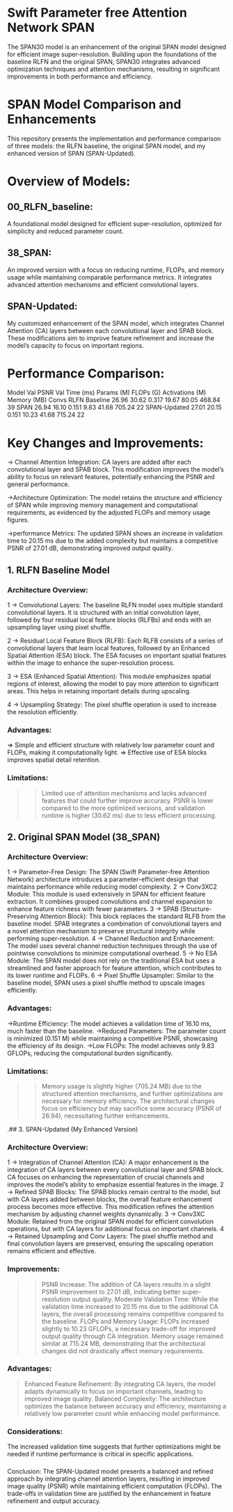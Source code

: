 # Swift Parameter free Attention Network SPAN
The SPAN30 model is an enhancement of the original SPAN model designed for efficient image super-resolution. Building upon the foundations of the baseline RLFN and the original SPAN, SPAN30 integrates advanced optimization techniques and attention mechanisms, resulting in significant improvements in both performance and efficiency.

# SPAN Model Comparison and Enhancements
This repository presents the implementation and performance comparison of three models: the RLFN baseline, the original SPAN model, and my enhanced version of SPAN (SPAN-Updated).

# Overview of Models:

## 00_RLFN_baseline: 
A foundational model designed for efficient super-resolution, optimized for simplicity and reduced parameter count.
## 38_SPAN: 
An improved version with a focus on reducing runtime, FLOPs, and memory usage while maintaining comparable performance metrics. It integrates advanced attention mechanisms and efficient convolutional layers.
## SPAN-Updated:
My customized enhancement of the SPAN model, which integrates Channel Attention (CA) layers between each convolutional layer and SPAB block. These modifications aim to improve feature refinement and increase the model’s capacity to focus on important regions.

# Performance Comparison:

Model              Val PSNR	      Val Time (ms)	      Params (M)	      FLOPs (G)	      Activations (M)	      Memory (MB)      	Convs
RLFN Baseline	     26.96	             30.62	        0.317	            19.67	              80.05	               468.84	         39
SPAN	             26.94	             16.10	        0.151            	9.83	              41.68                705.24	         22
SPAN-Updated	     27.01	             20.15	        0.151	            10.23              	41.68                715.24	         22

# Key Changes and Improvements:

-> Channel Attention Integration: CA layers are added after each convolutional layer and SPAB block. This modification improves the model’s ability to focus on relevant features, potentially enhancing the PSNR and general performance.

->Architecture Optimization: The model retains the structure and efficiency of SPAN while improving memory management and computational requirements, as evidenced by the adjusted FLOPs and memory usage figures.

->performance Metrics: The updated SPAN shows an increase in validation time to 20.15 ms due to the added complexity but maintains a competitive PSNR of 27.01 dB, demonstrating improved output quality.

## 1. RLFN Baseline Model
### Architecture Overview:

1 -> Convolutional Layers: The baseline RLFN model uses multiple standard convolutional layers. It is structured with an initial convolution layer, followed by four residual local feature blocks (RLFBs) and ends with an upsampling layer using pixel shuffle.

2 -> Residual Local Feature Block (RLFB): Each RLFB consists of a series of convolutional layers that learn local features, followed by an Enhanced Spatial Attention (ESA) block. The ESA focuses on important spatial features within the image to enhance the super-resolution process.

3 -> ESA (Enhanced Spatial Attention): This module emphasizes spatial regions of interest, allowing the model to pay more attention to significant areas. This helps in retaining important details during upscaling.

4 -> Upsampling Strategy: The pixel shuffle operation is used to increase the resolution efficiently.


### Advantages:
=> Simple and efficient structure with relatively low parameter count and FLOPs, making it computationally light.
=> Effective use of ESA blocks improves spatial detail retention.

### Limitations:
>> Limited use of attention mechanisms and lacks advanced features that could further improve accuracy.
>> PSNR is lower compared to the more optimized versions, and validation runtime is higher (30.62 ms) due to less efficient processing.
## 2. Original SPAN Model (38_SPAN)
### Architecture Overview:
1 -> Parameter-Free Design: The SPAN (Swift Parameter-free Attention Network) architecture introduces a parameter-efficient design that maintains performance while reducing model complexity.
2 -> Conv3XC2 Module: This module is used extensively in SPAN for efficient feature extraction. It combines grouped convolutions and channel expansion to enhance feature richness with fewer parameters.
3 -> SPAB (Structure-Preserving Attention Block): This block replaces the standard RLFB from the baseline model. SPAB integrates a combination of convolutional layers and a novel attention mechanism to preserve structural integrity while performing super-resolution.
4 -> Channel Reduction and Enhancement: The model uses several channel reduction techniques through the use of pointwise convolutions to minimize computational overhead.
5 -> No ESA Module: The SPAN model does not rely on the traditional ESA but uses a streamlined and faster approach for feature attention, which contributes to its lower runtime and FLOPs.
6 -> Pixel Shuffle Upsampler: Similar to the baseline model, SPAN uses a pixel shuffle method to upscale images efficiently.

### Advantages:

->Runtime Efficiency: The model achieves a validation time of 16.10 ms, much faster than the baseline.
->Reduced Parameters: The parameter count is minimized (0.151 M) while maintaining a competitive PSNR, showcasing the efficiency of its design.
->Low FLOPs: The model achieves only 9.83 GFLOPs, reducing the computational burden significantly.

### Limitations:
>>Memory usage is slightly higher (705.24 MB) due to the structured attention mechanisms, and further optimizations are necessary for memory efficiency.
The architectural changes focus on efficiency but may sacrifice some accuracy (PSNR of 26.94), necessitating further enhancements.

.## 3. SPAN-Updated (My Enhanced Version)
### Architecture Overview:

1 -> Integration of Channel Attention (CA): A major enhancement is the integration of CA layers between every convolutional layer and SPAB block. CA focuses on enhancing the representation of crucial channels and improves the model’s ability to emphasize essential features in the image.
2 -> Refined SPAB Blocks: The SPAB blocks remain central to the model, but with CA layers added between blocks, the overall feature enhancement process becomes more effective. This modification refines the attention mechanism by adjusting channel weights dynamically.
3 -> Conv3XC Module: Retained from the original SPAN model for efficient convolution operations, but with CA layers for additional focus on important channels.
4 -> Retained Upsampling and Conv Layers: The pixel shuffle method and final convolution layers are preserved, ensuring the upscaling operation remains efficient and effective.

### Improvements:
>>PSNR Increase: The addition of CA layers results in a slight PSNR improvement to 27.01 dB, indicating better super-resolution output quality.
>>Moderate Validation Time: While the validation time increased to 20.15 ms due to the additional CA layers, the overall processing remains competitive compared to the baseline.
>>FLOPs and Memory Usage:
FLOPs increased slightly to 10.23 GFLOPs, a necessary trade-off for improved output quality through CA integration.
Memory usage remained similar at 715.24 MB, demonstrating that the architectural changes did not drastically affect memory requirements.

### Advantages:

>Enhanced Feature Refinement: By integrating CA layers, the model adapts dynamically to focus on important channels, leading to improved image quality.
>Balanced Complexity: The architecture optimizes the balance between accuracy and efficiency, maintaining a relatively low parameter count while enhancing model performance.

### Considerations:
The increased validation time suggests that further optimizations might be needed if runtime performance is critical in specific applications.

### 
Conclusion:
The SPAN-Updated model presents a balanced and refined approach by integrating channel attention layers, resulting in improved image quality (PSNR) while maintaining efficient computation (FLOPs). The trade-offs in validation time are justified by the enhancement in feature refinement and output accuracy.
